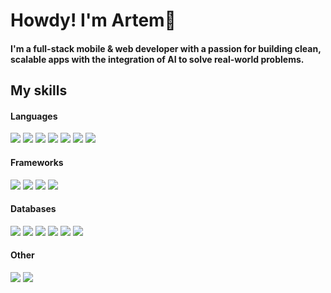 # Howdy! I'm Artem👋

#### I'm a full-stack mobile & web developer with a passion for building clean, scalable apps with the integration of AI to solve real-world problems.

## My skills
#### Languages
<img src="https://img.shields.io/badge/C-000000?style=for-the-badge&logo=C&logoColor=00599C"/> <img src="https://img.shields.io/badge/C++-000000?style=for-the-badge&logo=Cplusplus&logoColor=00599C"/> <img src="https://img.shields.io/badge/Kotlin-000000?style=for-the-badge&logo=Kotlin&logoColor=7F52FF"/> <img src="https://img.shields.io/badge/Dart-000000?style=for-the-badge&logo=Dart&logoColor=0175C2"/> <img src="https://img.shields.io/badge/Python-000000?style=for-the-badge&logo=Python&logoColor=3776AB"/> <img src="https://img.shields.io/badge/JavaScript-000000?style=for-the-badge&logo=JavaScript&logoColor=F7DF1E"/> <img src="https://img.shields.io/badge/Solidity-000000?style=for-the-badge&logo=Solidity&logoColor=363636"/>
#### Frameworks 
<img src="https://img.shields.io/badge/Flutter-000000?style=for-the-badge&logo=Flutter&logoColor=02569B"/> <img src="https://img.shields.io/badge/React-000000?style=for-the-badge&logo=React&logoColor=61DAFB"/>  <img src="https://img.shields.io/badge/Vue-000000?style=for-the-badge&logo=Vue.js&logoColor=4FC08D"/> <img src="https://img.shields.io/badge/.NET-000000?style=for-the-badge&logo=.NET&logoColor=5B0BB5"/>
#### Databases
<img src="https://img.shields.io/badge/MySQL-000000?style=for-the-badge&logo=MySQL&logoColor=326790"/> <img src="https://img.shields.io/badge/PostgreSQL-000000?style=for-the-badge&logo=PostgreSQL&logoColor=326790"/> <img src="https://img.shields.io/badge/SQLite-000000?style=for-the-badge&logo=SQLite&logoColor=003B57"/> <img src="https://img.shields.io/badge/Firebase-000000?style=for-the-badge&logo=Firebase&logoColor=FFCA28"/> <img src="https://img.shields.io/badge/mongodb-000000?style=for-the-badge&logo=mongodb&logoColor=47A248"/> <img src="https://img.shields.io/badge/Realm-000000?style=for-the-badge&logo=realm&logoColor=39477F"/>
#### Other
<img src="https://img.shields.io/badge/notion-000000?style=for-the-badge&logo=Notion&logoColor=FFFFFF"/> <img src="https://img.shields.io/badge/gitbook-000000?style=for-the-badge&logo=GitBook&logoColor=FFFFFF"/> 
